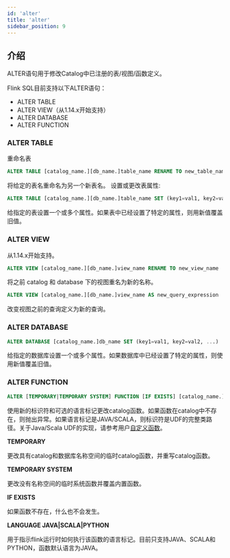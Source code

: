 ```yaml
---
id: 'alter'
title: 'alter'
sidebar_position: 9
---
```


## 介绍

ALTER语句用于修改Catalog中已注册的表/视图/函数定义。

Flink SQL目前支持以下ALTER语句：

* ALTER TABLE
* ALTER VIEW（从1.14.x开始支持）
* ALTER DATABASE
* ALTER FUNCTION

### ALTER TABLE

重命名表

```sql
ALTER TABLE [catalog_name.][db_name.]table_name RENAME TO new_table_name
```

将给定的表名重命名为另一个新表名。 设置或更改表属性:

```sql
ALTER TABLE [catalog_name.][db_name.]table_name SET (key1=val1, key2=val2, ...)
```

给指定的表设置一个或多个属性。如果表中已经设置了特定的属性，则用新值覆盖旧值。

### ALTER VIEW

从1.14.x开始支持。

```sql
ALTER VIEW [catalog_name.][db_name.]view_name RENAME TO new_view_name
```

将之前 catalog 和 database 下的视图重名为新的名称。

```sql
ALTER VIEW [catalog_name.][db_name.]view_name AS new_query_expression
```

改变视图之前的查询定义为新的查询。

### ALTER DATABASE

```sql
ALTER DATABASE [catalog_name.]db_name SET (key1=val1, key2=val2, ...)
```

给指定的数据库设置一个或多个属性。如果数据库中已经设置了特定的属性，则使用新值覆盖旧值。

### ALTER FUNCTION

```sql
ALTER [TEMPORARY|TEMPORARY SYSTEM] FUNCTION [IF EXISTS] [catalog_name.][db_name.]function_name AS identifier [LANGUAGE JAVA|SCALA|PYTHON]
```

使用新的标识符和可选的语言标记更改catalog函数。如果函数在catalog中不存在，则抛出异常。如果语言标记是JAVA/SCALA，则标识符是UDF的完整类路径。关于Java/Scala UDF的实现，请参考用户[自定义函数](udf)。  

**TEMPORARY** 

更改具有catalog和数据库名称空间的临时catalog函数，并重写catalog函数。  

**TEMPORARY SYSTEM**  

更改没有名称空间的临时系统函数并覆盖内置函数。 

**IF EXISTS** 

如果函数不存在，什么也不会发生。  

**LANGUAGE JAVA|SCALA|PYTHON**  

用于指示flink运行时如何执行该函数的语言标记。目前只支持JAVA、SCALA和PYTHON，函数默认语言为JAVA。